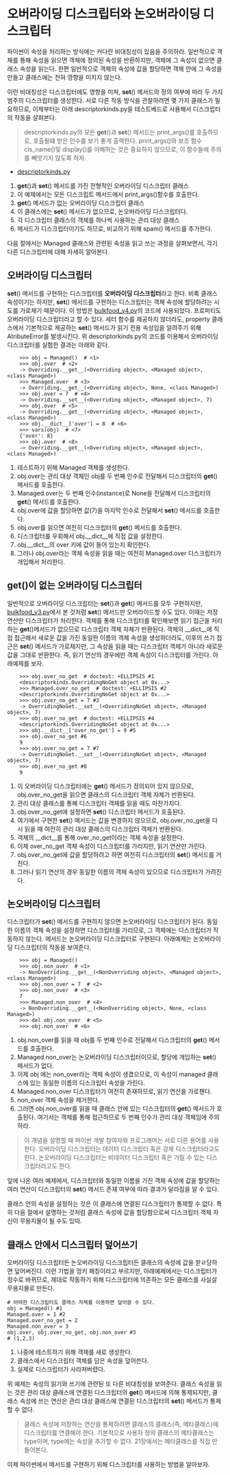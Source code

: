<!-- 
- [](https://github.com/hyeonDD/fluent_python/blob/master/Part20/ex20-2/UML_class_diagram.png)
 -->
# 오버라이딩 디스크립터와 논오버라이딩 디스크립터

파이썬이 속성을 처리하는 방식에는 커다란 비대칭성이 있음을 주의하라. 일반적으로 객체를 통해 속성을 읽으면 객체에 정의된 속성을 반환하지만, 객체에 그 속성이 없으면 클래스 속성을 읽는다. 한편 일반적으로 객체의 속성에 값을 할당하면 객체 안에 그 속성을 만들고 클래스에는 전혀 영향을 미치지 않는다.

이런 비대칭성은 디스크립터에도 영향을 미쳐, __set__() 메서드의 정의 여부에 따라 두 가지 범주의 디스크립터를 생성한다. 서로 다른 작동 방식을 관찰하려면 몇 가지 클래스가 필요하므로, 이제부터는 아래 descriptorkinds.py을 테스트베드로 사용해서 디스크립터의 작동을 살펴본다.

> descriptorkinds.py의 모든 __get__()과 __set__() 메서드는 print_args()를 호출하므로, 호출될떄 받은 인수를 보기 좋게 출력한다. print_args()와 보조 함수 cls_name()및 display()를 이해하는 것은 중요하지 않으므로, 이 함수들에 주의를 빼앗기지 않도록 하자.

- [descriptorkinds.py](https://github.com/hyeonDD/fluent_python/blob/master/Part20/ex20-2/descriptorkinds.py)
1. __get__()과 __set__() 메서드를 가진 전형적인 오버라이딩 디스크립터 클래스
2. 이 예제에서는 모든 디스크립트 메서드에서 print_args()함수를 호출한다.
3. __get__() 메서드가 없는 오버라이딩 디스크립터 클래스
4. 이 클래스에는 __set__() 메서드가 없으므로, 논오버라이딩 디스크립터다.
5. 각 디스크립터 클래스의 객체를 하나씩 사용하는 관리 대상 클래스
6. 메서드가 디스크립터이기도 하므로, 비교하기 위해 spam() 메서드를 추가한다.

다음 절에서는 Managed 클래스와 관련된 속성을 읽고 쓰는 과정을 살펴보면서, 각기 다른 디스크립터에 대해 자세히 알아본다.

## 오버라이딩 디스크립터

__set__() 메서드를 구현하는 디스크립터를 **오버라이딩 디스크립터**라고 한다. 비록 클래스 속성이기는 하지만, __set__() 메서드를 구현하는 디스크립터는 객체 속성에 할당하려는 시도를 가로채기 때문이다. 이 방법은 [bulkfood_v4.py](https://github.com/hyeonDD/fluent_python/blob/master/Part20/ex20-1/bulkfood_v4.py)의 코드에 사용되었다. 프로퍼티도 오버라이딩 디스크립터라고 할 수 있다. 세터 함수를 제공하지 않더라도, property 클래스에서 기본적으로 제공하는 __set__() 메서드가 읽기 전용 속성임을 알려주기 위해 AtributeError를 발생시킨다. 위 descriptorkinds.py의 코드를 이용해서 오버라이딩 디스크립터를 실험한 결과는 아래와 같다.

```
    >>> obj = Managed()  # <1>
    >>> obj.over  # <2>
    -> Overriding.__get__(<Overriding object>, <Managed object>, <class Managed>)
    >>> Managed.over  # <3>
    -> Overriding.__get__(<Overriding object>, None, <class Managed>)
    >>> obj.over = 7  # <4>
    -> Overriding.__set__(<Overriding object>, <Managed object>, 7)
    >>> obj.over  # <5>
    -> Overriding.__get__(<Overriding object>, <Managed object>, <class Managed>)
    >>> obj.__dict__['over'] = 8  # <6>
    >>> vars(obj)  # <7>
    {'over': 8}
    >>> obj.over  # <8>
    -> Overriding.__get__(<Overriding object>, <Managed object>, <class Managed>)
```
1. 테스트하기 위해 Managed 객체를 생성한다.
2. obj.over는 관리 대상 객체인 obj를 두 번째 인수로 전달해서 디스크립터의 __get__() 메서드를 호출한다.
3. Managed.over는 두 번째 인수(instance)로 None을 전달해서 디스크립터의 __get__() 메서드를 호출한다.
4. obj.over에 값을 할당하면 값(7)을 마지막 인수로 전달해서 __set__() 메서드를 호출한다.
5. obj.over를 읽으면 여전히 디스크립터의 __get__() 메서드를 호출한다.
6. 디스크립터를 우회해서 obj.__dict__에 직접 값을 설정한다.
7. obj.__dict__의 over 키에 값이 들어 있는지 확인한다.
8. 그러나 obj.over라는 객체 속성을 읽을 때는 여전히 Managed.over 디스크립터가 개입해서 처리한다.

## __get__()이 없는 오버라이딩 디스크립터

일반적으로 오버라이딩 디스크립터는 __set__()과 __get__() 메서드를 모두 구현하지만, [bulkfood_v3.py](https://github.com/hyeonDD/fluent_python/blob/master/Part20/ex20-1/bulkfood_v3.py)에서 본 것처럼 __set__() 메서드만 오버라이드할 수도 있다. 이때는 저장 연산만 디스크립터가 처리한다. 객체를 통해 디스크립터를 확인해보면 읽기 접근을 처리하는 __get__()메서드가 없으므로 디스크립터 객체 자체가 반환된다. 객체의 __dict__에 직접 접근해서 새로운 값을 가진 동일한 이름의 객체 속성을 생성하더라도, 이후의 쓰기 접근은 __set__() 메서드가 가로채지만, 그 속성을 읽을 때는 디스크립터 객체가 아니라 새로운 값을 그대로 반환한다. 즉, 읽기 연산의 경우에만 객체 속성이 디스크립터를 가린다. 아래예제를 보자.

```
    >>> obj.over_no_get  # doctest: +ELLIPSIS #1
    <descriptorkinds.OverridingNoGet object at 0x...>
    >>> Managed.over_no_get  # doctest: +ELLIPSIS #2
    <descriptorkinds.OverridingNoGet object at 0x...>
    >>> obj.over_no_get = 7 #3
    -> OverridingNoGet.__set__(<OverridingNoGet object>, <Managed object>, 7)
    >>> obj.over_no_get  # doctest: +ELLIPSIS #4
    <descriptorkinds.OverridingNoGet object at 0x...>
    >>> obj.__dict__['over_no_get'] = 9 #5
    >>> obj.over_no_get #6
    9
    >>> obj.over_no_get = 7 #7
    -> OverridingNoGet.__set__(<OverridingNoGet object>, <Managed object>, 7)
    >>> obj.over_no_get #8
    9
```
1. 이 오버라이딩 디스크립터에는 __get__() 메서드가 정의되어 있지 않으므로, obj.over_no_get을 읽으면 클래스의 디스크립터 객체 자체가 반환된다.
2. 관리 대상 클래스를 통해 디스크립터 객체를 읽을 때도 마찬가지다.
3. obj.over_no_get에 설정하면 __set__() 디스크립터 메서드가 호출된다.
4. 여기에서 구현한 __set__() 메서드는 값을 변경하지 않으므로, obj.over_no_get을 다시 읽을 때 여전히 관리 대상 클래스의 디스크립터 객체가 반환된다.
5. 객체의 __dict__를 통해 over_no_get이라는 객체 속성을 설정한다.
6. 이제 over_no_get 객체 속성이 디스크립터를 가리지만, 읽기 연산만 가린다.
7. obj.over_no_get에 값을 할당하려고 하면 여전히 디스크립터의 __set__() 메서드를 거친다.
8. 그러나 읽기 연산의 경우 동일한 이름의 객체 속성이 있으므로 디스크립터가 가려진다.

## 논오버라이딩 디스크립터

디스크립터가 __set__() 메서드를 구현하지 않으면 논오버라이딩 디스크립터가 된다. 동일한 이름의 객체 속성을 설정하면 디스크립터를 가리므로, 그 객체에는 디스크립터가 작동하지 않는다. 메서드는 논오버라이딩 디스크립터로 구현된다. 아래예제는 논오버라이딩 디스크립터의 작동을 보여준다.

```
    >>> obj = Managed()
    >>> obj.non_over  # <1>
    -> NonOverriding.__get__(<NonOverriding object>, <Managed object>, <class Managed>)
    >>> obj.non_over = 7  # <2>
    >>> obj.non_over  # <3>
    7
    >>> Managed.non_over  # <4>
    -> NonOverriding.__get__(<NonOverriding object>, None, <class Managed>)
    >>> del obj.non_over  # <5>
    >>> obj.non_over  # <6>
```
1. obj.non_over를 읽을 때 obj를 두 번째 인수로 전달해서 디스크립터의 __get__() 메서드를 호출한다.
2. Managed.non_over는 논오버라이딩 디스크립터이므로, 할당에 개입하는 __set__() 메서드가 없다.
3. 이제 obj 에는 non_over라는 객체 속성이 생겼으므로, 이 속성이 managed 클래스에 있는 동일한 이름의 디스크립터 속성을 가린다.
4. Managed.non_over 디스크립터가 여전히 존재하므로, 읽기 연산을 가로챈다.
5. non_over 객체 속성을 제거한다.
6. 그러면 obj.non_over를 읽을 때 클래스 안에 있는 디스크립터의 __get__() 메서드가 호출된다. 여기서는 객체를 통해 접근하므로 두 번째 인수가 관리 대상 객체임에 주의하라.

> 이 개념을 설명할 때 파이썬 개발 참여자와 프로그래머는 서로 다른 용어를 사용한다. 오버라이딩 디스크립터는 데이터 디스크립터 혹은 강제 디스크립터라고도 한다. 논오버라이딩 디스크립터는 비데이터 디스크립터 혹은 가릴 수 있는 디스크립터라고도 한다.

앞에 나온 여러 예제에서, 디스크립터와 동일한 이름을 가진 객체 속성에 값을 할당하는 여러 연산이 디스크립터의 __set__() 메서드 존재 여부에 따라 결과가 달라짐을 알 수 있다.

클래스 안의 속성을 설정하는 것은 이 클래스에 연결된 디스크립터가 통제할 수 없다. 특히 다음 절에서 설명하는 것처럼 클래스 속성에 값을 할당함으로써 디스크립터 객체 자신이 무용지물이 될 수도 있따.

## 클래스 안에서 디스크립터 덮어쓰기

오버라이딩 디스크립터든 논오버라이딩 디스크립터든 클래스의 속성에 값을 핟ㄹ당하면 덮어써진다. 이런 기법을 멍키 패칭이라고 부르지만, 아래예제에서는 디스크립터가 정수로 바뀌므로, 제대로 작동하기 위해 디스크립터에 의존하는 모든 클래스를 사실살 무용지물로 만든다.
```
# 어떠한 디스크립터도 클래스 자체를 이용하면 덮어쓸 수 있다.
obj = Managed() #1
Managed.over = 1 #2
Managed.over_no_get = 2
Managed.non_over = 3
obj.over, obj.over_no_get, obj.non_over #3
# (1,2,3)
```
1. 나중에 테스트하기 위해 객체를 새로 생성한다.
2. 클래스에서 디스크립터 객체를 담은 속성을 덮어쓴다.
3. 실제로 디스크립터가 사라져버렸다.

위 예제는 속성의 읽기와 쓰기에 관련된 또 다른 비대칭성을 보여준다. 클래스 속성을 읽는 것은 관리 대상 클래스에 연결된 디스크립터의 __get__() 메서드에 의해 통제되지만, 클래스 속성에 쓰는 연산은 관리 대상 클래스에 연결된 디스크립터의 __set__() 메서드가 통제할 수 없다.
> 클래스 속성에 저장하는 연산을 통제하려면 클래스의 클래스(즉, 메타클래스)에 디스크립터를 연결해야 한다. 기본적으로 사용자 정의 클래스의 메타클래스는 type이며, type에는 속성을 추가할 수 없다. 21장에서는 메타클래스를 직접 만들어본다.

이제 파이썬에서 메서드를 구현하기 위해 디스크립터를 사용하는 방법을 알아보자.
